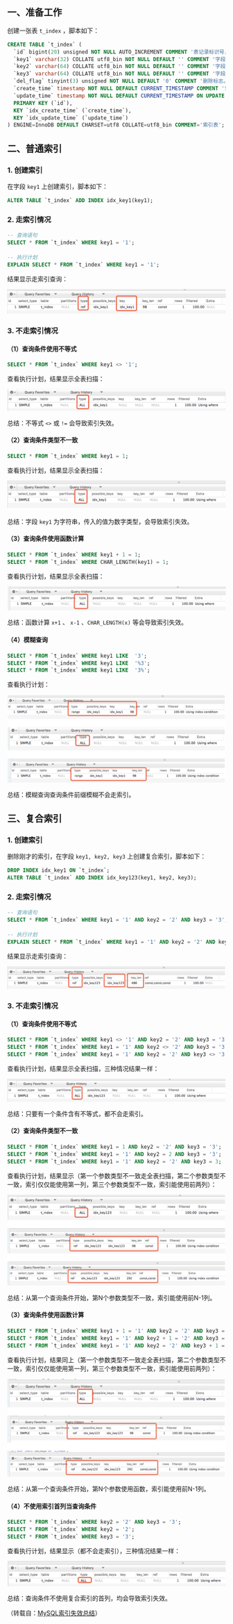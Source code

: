 
## 一、准备工作

创建一张表 `t_index` ，脚本如下：

```sql
CREATE TABLE `t_index` (
  `id` bigint(20) unsigned NOT NULL AUTO_INCREMENT COMMENT '表记录标识号，数据库主键，不用于实际业务',
  `key1` varchar(32) COLLATE utf8_bin NOT NULL DEFAULT '' COMMENT '字段1',
  `key2` varchar(64) COLLATE utf8_bin NOT NULL DEFAULT '' COMMENT '字段2',
  `key3` varchar(64) COLLATE utf8_bin NOT NULL DEFAULT '' COMMENT '字段3',
  `del_flag` tinyint(3) unsigned NOT NULL DEFAULT '0' COMMENT '删除标志。0未删除，1删除。',
  `create_time` timestamp NOT NULL DEFAULT CURRENT_TIMESTAMP COMMENT '记录创建时间',
  `update_time` timestamp NOT NULL DEFAULT CURRENT_TIMESTAMP ON UPDATE CURRENT_TIMESTAMP COMMENT '记录修改时间',
  PRIMARY KEY (`id`),
  KEY `idx_create_time` (`create_time`),
  KEY `idx_update_time` (`update_time`)
) ENGINE=InnoDB DEFAULT CHARSET=utf8 COLLATE=utf8_bin COMMENT='索引表';
```

## 二、普通索引

### 1. 创建索引

在字段 `key1` 上创建索引，脚本如下：

```sql
ALTER TABLE `t_index` ADD INDEX idx_key1(key1);
```

### 2. 走索引情况

```sql
-- 查询语句
SELECT * FROM `t_index` WHERE key1 = '1';

-- 执行计划
EXPLAIN SELECT * FROM `t_index` WHERE key1 = '1';
```

结果显示走索引查询：

![](assets/索引失效总结/file-20250108171447463.png)

### 3. 不走索引情况

#### （1）查询条件使用不等式

```sql
SELECT * FROM `t_index` WHERE key1 <> '1';
```

查看执行计划，结果显示全表扫描：

![](assets/索引失效总结/file-20250108172227939.png)

总结：不等式 `<>` 或 `!=` 会导致索引失效。

#### （2）查询条件类型不一致

```sql
SELECT * FROM `t_index` WHERE key1 = 1;
```

查看执行计划，结果显示全表扫描：

![](assets/索引失效总结/file-20250108172332537.png)

总结：字段 `key1` 为字符串，传入的值为数字类型，会导致索引失效。

#### （3）查询条件使用函数计算

```sql
SELECT * FROM `t_index` WHERE key1 + 1 = 1;
SELECT * FROM `t_index` WHERE CHAR_LENGTH(key1) = 1;
```

查看执行计划，结果显示全表扫描：

![](assets/索引失效总结/file-20250108172410893.png)

总结：函数计算 `x+1` 、 `x-1` 、`CHAR_LENGTH(x)` 等会导致索引失效。

#### （4）模糊查询

```sql
SELECT * FROM `t_index` WHERE key1 LIKE  '3';
SELECT * FROM `t_index` WHERE key1 LIKE  '%3';
SELECT * FROM `t_index` WHERE key1 LIKE  '3%';
```

查看执行计划：

![](assets/索引失效总结/file-20250108172455705.png)

总结：模糊查询查询条件前缀模糊不会走索引。

## 三、复合索引

### 1. 创建索引

删除刚才的索引，在字段 `key1, key2, key3` 上创建复合索引，脚本如下：

```sql
DROP INDEX idx_key1 ON `t_index`;
ALTER TABLE `t_index` ADD INDEX idx_key123(key1, key2, key3);
```

### 2. 走索引情况

```sql
-- 查询语句
SELECT * FROM `t_index` WHERE key1 = '1' AND key2 = '2' AND key3 = '3';

-- 执行计划
EXPLAIN SELECT * FROM `t_index` WHERE key1 = '1' AND key2 = '2' AND key3 = '3';
```

结果显示走索引查询：

![](assets/索引失效总结/file-20250108172828516.png)

### 3. 不走索引情况

#### （1）查询条件使用不等式

```sql
SELECT * FROM `t_index` WHERE key1 <> '1' AND key2 = '2' AND key3 = '3';
SELECT * FROM `t_index` WHERE key1 = '1' AND key2 <> '2' AND key3 = '3';
SELECT * FROM `t_index` WHERE key1 = '1' AND key2 = '2' AND key3 <> '3';
```

查看执行计划，结果显示全表扫描，三种情况结果一样：

![](assets/索引失效总结/file-20250108172924667.png)

总结：只要有一个条件含有不等式，都不会走索引。

#### （2）查询条件类型不一致

```sql
SELECT * FROM `t_index` WHERE key1 = 1 AND key2 = '2' AND key3 = '3';
SELECT * FROM `t_index` WHERE key1 = '1' AND key2 = 2 AND key3 = '3';
SELECT * FROM `t_index` WHERE key1 = '1' AND key2 = '2' AND key3 = 3;
```

查看执行计划，结果显示（第一个参数类型不一致走全表扫描，第二个参数类型不一致，索引仅仅能使用第一列，第三个参数类型不一致，索引能使用前两列）：

![](assets/索引失效总结/file-20250108173119381.png)

总结：从第一个查询条件开始，第N个参数类型不一致，索引能使用前N-1列。

#### （3）查询条件使用函数计算

```sql
SELECT * FROM `t_index` WHERE key1 + 1 = '1' AND key2 = '2' AND key3 = '3';
SELECT * FROM `t_index` WHERE key1 = '1' AND key2 + 1 = '2' AND key3 = '3';
SELECT * FROM `t_index` WHERE key1 = '1' AND key2 = '2' AND key3 + 1 = '3';
```

查看执行计划，结果同上（第一个参数类型不一致走全表扫描，第二个参数类型不一致，索引仅仅能使用第一列，第三个参数类型不一致，索引能使用前两列）：

![](assets/索引失效总结/file-20250108173159610.png)

总结：从第一个查询条件开始，第N个参数使用函数，索引能使用前N-1列。

#### （4）不使用索引首列当查询条件

```sql
SELECT * FROM `t_index` WHERE key2 = '2' AND key3 = '3';
SELECT * FROM `t_index` WHERE key2 = '2';
SELECT * FROM `t_index` WHERE key3 = '3';
```

查看执行计划，结果显示（都不会走索引），三种情况结果一样：

![](assets/索引失效总结/file-20250108173504000.png)

总结：查询条件不使用复合索引的首列，均会导致索引失效。

（转载自：[MySQL索引失效总结](https://juejin.cn/post/6844903954392825869)）
